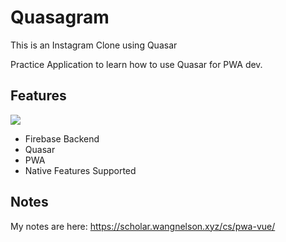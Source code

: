 # Quasagram

This is an Instagram Clone using Quasar

Practice Application to learn how to use Quasar for PWA dev. 

## Features

![](https://scholar.wangnelson.xyz/assets/images/2022-06-27-21-41-16-7416fcfd99cdd83b7b6315faa9f1e37d.png)

- Firebase Backend
- Quasar 
- PWA 
- Native Features Supported

## Notes

My notes are here: https://scholar.wangnelson.xyz/cs/pwa-vue/
